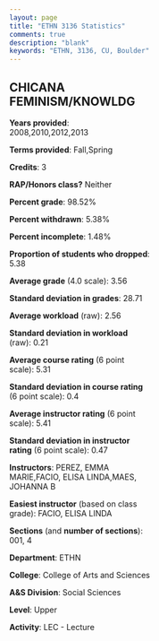 ```yaml
---
layout: page
title: "ETHN 3136 Statistics"
comments: true
description: "blank"
keywords: "ETHN, 3136, CU, Boulder"
--- 
```

<head>
<script src="https://ajax.googleapis.com/ajax/libs/jquery/2.1.3/jquery.min.js"></script>
<script src="https://dl.dropboxusercontent.com/s/pc42nxpaw1ea4o9/highcharts.js?dl=0"></script>
<!-- <script src="../assets/js/highcharts.js"></script> -->
<style type="text/css">@font-face {
	font-family: "Bebas Neue";
	src: url(https://www.filehosting.org/file/details/544349/BebasNeue%20Regular.otf) format("opentype");
	}
	h1.Bebas { 
		font-family: "Bebas Neue", Verdana, Tahoma;
	}
</style>
</head>
<body>
	<div id="container" style="float: right; width: 45%; height: 88%; margin-left: 2.5%; margin-right: 2.5%;"></div>
	<script language="JavaScript">
		$(document).ready(function() {
		var chart = {type: 'column'};
		var title = {text: 'Grade Distribution'};
		var xAxis = {categories: ['A','B','C','D','F'],crosshair: true};
		var yAxis = {min: 0,title: {text: 'Percentage'}};
		var tooltip = {headerFormat: '<center><b><span style="font-size:20px">{point.key}</span></b></center>',
		               pointFormat: '<td style="padding:0"><b>{point.y:.1f}%</b></td>',
		               footerFormat: '</table>',shared: true,useHTML: true};
		var plotOptions = {column: {pointPadding: 0.0,borderWidth: 0}};  
		var credits = {enabled: false};var series= [{name: 'Percent',data: [69.77,22.09,5.81,1.16,1.16,]}];
		var json = {};
		json.chart = chart;
		json.title = title;
		json.tooltip = tooltip;
		json.xAxis = xAxis;
		json.yAxis = yAxis;  
		json.series = series;
		json.plotOptions = plotOptions;  
		json.credits = credits;
		$('#container').highcharts(json);
	});
	</script>
</body>
			   
## CHICANA FEMINISM/KNOWLDG

**Years provided**: 2008,2010,2012,2013

**Terms provided**: Fall,Spring

**Credits**: 3

**RAP/Honors class?** Neither

**Percent grade**: 98.52%

**Percent withdrawn**: 5.38%

**Percent incomplete**: 1.48%

**Proportion of students who dropped**: 5.38

**Average grade** (4.0 scale): 3.56

**Standard deviation in grades**: 28.71

**Average workload** (raw): 2.56

**Standard deviation in workload** (raw): 0.21

**Average course rating** (6 point scale): 5.31

**Standard deviation in course rating** (6 point scale): 0.4

**Average instructor rating** (6 point scale): 5.41

**Standard deviation in instructor rating** (6 point scale): 0.47

**Instructors**: PEREZ, EMMA MARIE,FACIO, ELISA LINDA,MAES, JOHANNA B

**Easiest instructor** (based on class grade): FACIO, ELISA LINDA

**Sections** (and **number of sections**): 001, 4

**Department**: ETHN

**College**: College of Arts and Sciences

**A&S Division**: Social Sciences

**Level**: Upper

**Activity**: LEC - Lecture